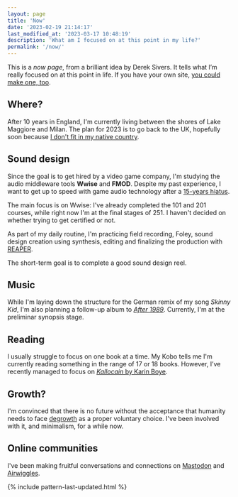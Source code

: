 ```yaml
---
layout: page
title: 'Now'
date: '2023-02-19 21:14:17'
last_modified_at: '2023-03-17 10:48:19'
description: 'What am I focused on at this point in my life?'
permalink: '/now/'
---
```

This is a _now page_, from a brilliant idea by Derek Sivers. It tells what I’m really focused on at this point in life. If you have your own site, [you could make one, too](https://nownownow.com/about).

## Where?

After 10 years in England, I'm currently living between the shores of Lake Maggiore and Milan. The plan for 2023 is to go back to the UK, hopefully soon because <a href="{{ site.url }}/blog/making-mistakes/">I don't fit in my native country</a>.

## Sound design

Since the goal is to get hired by a video game company, I'm studying the audio middleware tools **Wwise** and **FMOD**. Despite my past experience, I want to get up to speed with game audio technology after a [15-years hiatus](/work/sound-design/ruff-trigger-playstation2-game/). 

The main focus is on Wwise: I've already completed the 101 and 201 courses, while right now I'm at the final stages of 251. I haven't decided on whether trying to get certified or not.

As part of my daily routine, I'm practicing field recording, Foley, sound design creation using synthesis, editing and finalizing the production with [REAPER](/blog/tag/reaper/).

The short-term goal is to complete a good sound design reel.

## Music

While I'm laying down the structure for the German remix of my song _Skinny Kid_, I'm also planning a follow-up album to [_After 1989_](/work/music/after-1989/). Currently, I'm at the preliminar synopsis stage.

## Reading

I usually struggle to focus on one book at a time. My Kobo tells me I'm currently reading something in the range of 17 or 18 books. However, I’ve recently managed to focus on [*Kallocain* by Karin Boye](https://en.wikipedia.org/wiki/Kallocain).

## Growth?

I'm convinced that there is no future without the acceptance that humanity needs to face [degrowth](/blog/degrowth/) as a proper voluntary choice. I've been involved with it, and minimalism, for a while now.

## Online communities

I've been making fruitful conversations and connections on [Mastodon](https://indieweb.social/@m2m) and [Airwiggles](https://www.airwiggles.com/home).

{% include pattern-last-updated.html %}